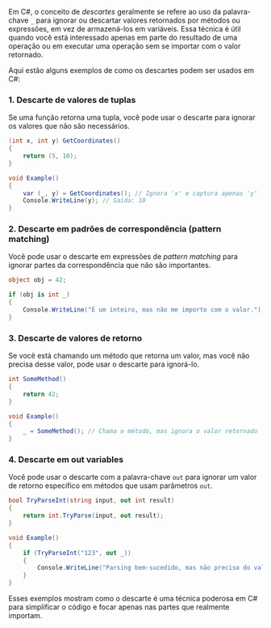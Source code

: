 Em C#, o conceito de *descartes* geralmente se refere ao uso da palavra-chave `_` para ignorar ou descartar valores retornados por métodos ou expressões, em vez de armazená-los em variáveis. Essa técnica é útil quando você está interessado apenas em parte do resultado de uma operação ou em executar uma operação sem se importar com o valor retornado.

Aqui estão alguns exemplos de como os descartes podem ser usados em C#:

### 1. **Descarte de valores de tuplas**
Se uma função retorna uma tupla, você pode usar o descarte para ignorar os valores que não são necessários.

```csharp
(int x, int y) GetCoordinates()
{
    return (5, 10);
}

void Example()
{
    var (_, y) = GetCoordinates(); // Ignora 'x' e captura apenas 'y'
    Console.WriteLine(y); // Saída: 10
}
```

### 2. **Descarte em padrões de correspondência (pattern matching)**
Você pode usar o descarte em expressões de *pattern matching* para ignorar partes da correspondência que não são importantes.

```csharp
object obj = 42;

if (obj is int _)
{
    Console.WriteLine("É um inteiro, mas não me importo com o valor.");
}
```

### 3. **Descarte de valores de retorno**
Se você está chamando um método que retorna um valor, mas você não precisa desse valor, pode usar o descarte para ignorá-lo.

```csharp
int SomeMethod()
{
    return 42;
}

void Example()
{
    _ = SomeMethod(); // Chama o método, mas ignora o valor retornado
}
```

### 4. **Descarte em out variables**
Você pode usar o descarte com a palavra-chave `out` para ignorar um valor de retorno específico em métodos que usam parâmetros `out`.

```csharp
bool TryParseInt(string input, out int result)
{
    return int.TryParse(input, out result);
}

void Example()
{
    if (TryParseInt("123", out _))
    {
        Console.WriteLine("Parsing bem-sucedido, mas não preciso do valor.");
    }
}
```

Esses exemplos mostram como o descarte é uma técnica poderosa em C# para simplificar o código e focar apenas nas partes que realmente importam.